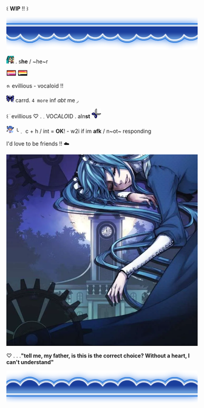 ꒰  **WIP** !!    ꒱

 ![image alt](https://github.com/ellukaswife/ellukaswife/blob/9f15cec7436ef198b33f9d34990f7cb5a72f3467/blueheaderupside.webp)

 ![image alt](https://github.com/ellukaswife/ellukaswife/blob/88d6ec6a6b8d78d4a664e4fce5adedd53c1f17bf/mikutinyshockedpixel.png)  .   s**he**    /    ~he~r

 ![image alt](https://github.com/ellukaswife/ellukaswife/blob/044486f33c0d59c28f9712150c59f992b68feff8/lesbflaggpixel.png)
 ![image alt](https://github.com/ellukaswife/ellukaswife/blob/03bf3383fa7b90c57e763b53e284415c825a6e16/lithromanticflagpixel.png)       
 
  ᨑ  evillious  -  vocaloid  !!

 ![image alt](https://github.com/ellukaswife/ellukaswife/blob/10ef73b49c72656b0f9eb1837359f359ec4e1242/darkbluebowgif.gif) carrd. `4 more` inf *abt* me  ◞ 
 
   ꒰ ׂ evillious  ♡     .      𓈒  VO*CALO*ID   .   aln**st**  ![image alt](https://github.com/ellukaswife/ellukaswife/blob/de5fa712bd6a667e7312c6445a50115802f94f1f/IMG_3501.gif)

![image alt](https://github.com/ellukaswife/ellukaswife/blob/ba1d3d1e69d8b4109854f608cdea4643edb70283/kaitotinypixel.gif)  ╰﹒ c + h     /    int  =  __OK__!   -  w2i if im **afk** / n~ot~ responding  

  I'd love to be friends !! ☁️

![image alt](https://github.com/ellukaswife/ellukaswife/blob/484a99615048c03226a63c2bea98c3d4254e3cb2/Screenshot%202025-04-22%20214010.png)

♡   .   .   .**"tell me, my father, is this is the correct choice? Without a heart, I can't understand"**

 ![image alt](https://github.com/ellukaswife/ellukaswife/blob/64189302666548b3423a06b332a2ffec369c3cce/blueheaderdownside.webp)
